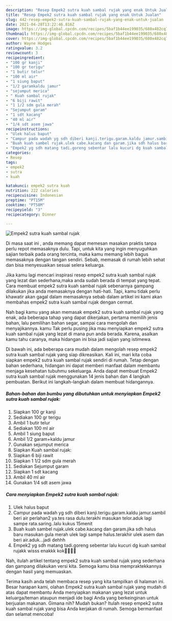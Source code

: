 ```yaml
---
description: "Resep Empek2 sutra kuah sambal rujak yang enak Untuk Jualan"
title: "Resep Empek2 sutra kuah sambal rujak yang enak Untuk Jualan"
slug: 442-resep-empek2-sutra-kuah-sambal-rujak-yang-enak-untuk-jualan
date: 2021-04-28T13:22:46.816Z
image: https://img-global.cpcdn.com/recipes/5baf1b44ee199035/680x482cq70/empek2-sutra-kuah-sambal-rujak-foto-resep-utama.jpg
thumbnail: https://img-global.cpcdn.com/recipes/5baf1b44ee199035/680x482cq70/empek2-sutra-kuah-sambal-rujak-foto-resep-utama.jpg
cover: https://img-global.cpcdn.com/recipes/5baf1b44ee199035/680x482cq70/empek2-sutra-kuah-sambal-rujak-foto-resep-utama.jpg
author: Wayne Hodges
ratingvalue: 3.2
reviewcount: 3
recipeingredient:
- "100 gr kanji"
- "100 gr terigu"
- "1 butir telur"
- "100 ml air"
- "1 siung baput"
- "1/2 garamkaldu jamur"
- "sejumput merica"
- " Kuah sambal rujak"
- "6 biji rawit"
- "1 1/2 sdm gula merah"
- "Sejumput garam"
- "1 sdt kacang"
- "40 ml air"
- "1/4 sdt asem jawa"
recipeinstructions:
- "Ulek halus baput"
- "Campur pada wadah yg sdh diberi kanji.terigu.garam.kaldu jamur.sambil beri air perlahan2 ya.tes rasa dulu.terakhi masukan telor.aduk lagi sampe rata.saring..lalu kukus 15menit"
- "Buah kuah sambel rujak.ulek cabe.kacang dan garam.jika sdh halus baru masukan gula merah ulek lagi sampe halus.terakhir ulek asem dan beri air.aduk...jadi dehhh"
- "Empek2 yg sdh matang tadi.goreng sebentar lalu kucuri dg kuah sambal rujakk wisss enakkk kok🤤🤤🤤🤤"
categories:
- Resep
tags:
- empek2
- sutra
- kuah

katakunci: empek2 sutra kuah 
nutrition: 222 calories
recipecuisine: Indonesian
preptime: "PT15M"
cooktime: "PT58M"
recipeyield: "3"
recipecategory: Dinner

---
```



![Empek2 sutra kuah sambal rujak](https://img-global.cpcdn.com/recipes/5baf1b44ee199035/680x482cq70/empek2-sutra-kuah-sambal-rujak-foto-resep-utama.jpg)

Di masa  saat ini , anda memang dapat memesan masakan praktis tanpa perlu repot memasaknya dulu. Tapi, untuk kita yang ingin menyuguhkan sajian terbaik pada orang tercinta, maka kamu memang lebih bagus memasaknya dengan tangan sendiri. Sebab, memasak di rumah lebih sehat dan bisa menyesuaikan sesuai selera keluarga.

Jika kamu lagi mencari inspirasi resep empek2 sutra kuah sambal rujak yang lezat dan sederhana,maka anda sudah berada di tempat yang tepat. Cara membuat empek2 sutra kuah sambal rujak  sebenarnya gampang dilakukan jika anda memasaknya dengan hati-hati. Tapi, kamu tidak perlu khawatir akan gagal dalam memasaknya 
sebab dalam artikel ini kami akan membahas empek2 sutra kuah sambal rujak dengan cermat.  



Nah bagi kamu yang akan memasak empek2 sutra kuah sambal rujak yang enak, ada beberapa tahap yang dapat dikerjakan, pertama memilih jenis bahan, lalu pemilihan bahan segar, sampai cara mengolah dan menyajikannya. kamu Tak perlu pusing jika mau menyiapkan empek2 sutra kuah sambal rujak yang lezat di mana pun anda berada. Karena, asalkan kamu  tahu caranya, maka hidangan ini bisa jadi sajian yang istimewa.

Di bawah ini, ada beberapa cara mudah dalam mengolah resep empek2 sutra kuah sambal rujak yang siap dikreasikan. Kali ini, mari kita coba siapkan empek2 sutra kuah sambal rujak sendiri di rumah. Tetap dengan bahan sederhana, hidangan ini dapat memberi manfaat dalam membantu menjaga kesehatan tubuhmu sekeluarga. Anda dapat membuat Empek2 sutra kuah sambal rujak menggunakan 14 jenis bahan dan 4 langkah pembuatan. Berikut ini langkah-langkah dalam membuat hidangannya.

<!--inarticleads1-->

##### Bahan-bahan dan bumbu yang dibutuhkan untuk menyiapkan Empek2 sutra kuah sambal rujak:

1. Siapkan 100 gr kanji
1. Sediakan 100 gr terigu
1. Ambil 1 butir telur
1. Sediakan 100 ml air
1. Ambil 1 siung baput
1. Ambil 1/2 garam+kaldu jamur
1. Gunakan sejumput merica
1. Siapkan  Kuah sambal rujak:
1. Siapkan 6 biji rawit
1. Siapkan 1 1/2 sdm gula merah
1. Sediakan Sejumput garam
1. Siapkan 1 sdt kacang
1. Ambil 40 ml air
1. Gunakan 1/4 sdt asem jawa




<!--inarticleads2-->

##### Cara menyiapkan Empek2 sutra kuah sambal rujak:

1. Ulek halus baput
1. Campur pada wadah yg sdh diberi kanji.terigu.garam.kaldu jamur.sambil beri air perlahan2 ya.tes rasa dulu.terakhi masukan telor.aduk lagi sampe rata.saring..lalu kukus 15menit
1. Buah kuah sambel rujak.ulek cabe.kacang dan garam.jika sdh halus baru masukan gula merah ulek lagi sampe halus.terakhir ulek asem dan beri air.aduk...jadi dehhh
1. Empek2 yg sdh matang tadi.goreng sebentar lalu kucuri dg kuah sambal rujakk wisss enakkk kok🤤🤤🤤🤤




Nah, itulah artikel tentang  empek2 sutra kuah sambal rujak  yang sederhana dan gampang dilakukan versi kita. Semoga kamu bisa mempraktekkannya dengan hasil yang memuaskan. 

Terima kasih anda telah membaca resep yang kita tampilkan di halaman ini. Besar harapan kami, olahan  Empek2 sutra kuah sambal rujak yang mudah di atas dapat membantu Anda menyiapkan makanan yang lezat untuk keluarga/teman ataupun menjadi ide bagi Anda yang berkeinginan untuk berjualan makanan. Gimana nih? Mudah bukan? Itulah resep empek2 sutra kuah sambal rujak yang bisa Anda kerjakan di rumah. Semoga bermanfaat dan selamat mencoba!


